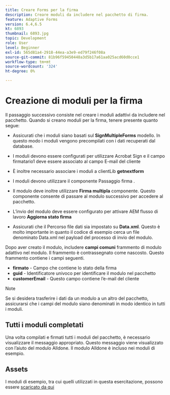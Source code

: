 ```yaml
---
title: Creare Forms per la firma
description: Creare moduli da includere nel pacchetto di firma.
feature: Adaptive Forms
version: 6.4,6.5
kt: 6893
thumbnail: 6893.jpg
topic: Development
role: User
level: Beginner
exl-id: 565d81a4-2918-44ea-a3e9-ed79f246f08a
source-git-commit: 81b96f59450448a3d5b17a61aa025acd60d0cce1
workflow-type: tm+mt
source-wordcount: '324'
ht-degree: 0%

---
```


# Creazione di moduli per la firma

Il passaggio successivo consiste nel creare i moduli adattivi da includere nel pacchetto. Quando si creano moduli per la firma, tenere presente quanto segue:

* Assicurati che i moduli siano basati sul **SignMultipleForms** modello. In questo modo i moduli vengono precompilati con i dati recuperati dal database.

* I moduli devono essere configurati per utilizzare Acrobat Sign e il campo firmatario1 deve essere associato al campo E-mail del cliente
* È inoltre necessario associare i moduli a clientLib **getnextform**
* I moduli devono utilizzare il componente Passaggio firma .
* Il modulo deve inoltre utilizzare **Firma multipla** componente. Questo componente consente di passare al modulo successivo per accedere al pacchetto.
* L’invio del modulo deve essere configurato per attivare AEM flusso di lavoro **Aggiorna stato firma**
* Assicurati che il Percorso file dati sia impostato su **Data.xml**. Questo è molto importante in quanto il codice di esempio cerca un file denominato Data.xml nel payload del processo di invio del modulo.

Dopo aver creato il modulo, includere **campi comuni** frammento di modulo adattivo nel modulo. Il frammento è contrassegnato come nascosto. Questo frammento contiene i campi seguenti.

* **firmato** - Campo che contiene lo stato della firma
* **guid** - Identificatore univoco per identificare il modulo nel pacchetto
* **customerEmail** - Questo campo contiene l’e-mail del cliente



>[!NOTE]
>Se si desidera trasferire i dati da un modulo a un altro del pacchetto, assicurarsi che i campi del modulo siano denominati in modo identico in tutti i moduli.

## Tutti i moduli completati

Una volta compilati e firmati tutti i moduli del pacchetto, è necessario visualizzare il messaggio appropriato. Questo messaggio viene visualizzato con l’aiuto del modulo Alldone. Il modulo Alldone è incluso nei moduli di esempio.

## Assets

I moduli di esempio, tra cui quelli utilizzati in questa esercitazione, possono essere [scaricato da qui](assets/forms-for-signing.zip)
